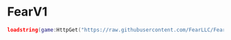 # FearV1
```lua
loadstring(game:HttpGet("https://raw.githubusercontent.com/FearLLC/FearV1/main/Loader.lua", true))()
```
